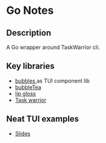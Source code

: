 # Go Notes

## Description

A Go wrapper around TaskWarrior cli.
## Key libraries

* [ bubbles ](https://github.com/charmbracelet/bubbles) as TUI component lib
* [ bubbleTea ](https://github.com/charmbracelet/bubbletea)
* [ lip gloss](https://github.com/charmbracelet/lipgloss)
* [Task warrior](https://taskwarrior.org/docs/start.html)

## Neat TUI examples

* [ Slides ](https://github.com/maaslalani/slides)
